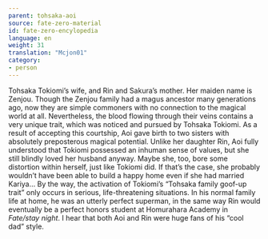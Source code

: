 ```yaml
---
parent: tohsaka-aoi
source: fate-zero-material
id: fate-zero-encylopedia
language: en
weight: 31
translation: "Mcjon01"
category:
- person
---
```


Tohsaka Tokiomi’s wife, and Rin and Sakura’s mother. Her maiden name is Zenjou.
Though the Zenjou family had a magus ancestor many generations ago, now they are simple commoners with no connection to the magical world at all. Nevertheless, the blood flowing through their veins contains a very
unique trait, which was noticed and pursued by Tohsaka Tokiomi. As a result of accepting this courtship, Aoi gave birth to two sisters with absolutely preposterous magical potential.
Unlike her daughter Rin, Aoi fully understood that Tokiomi possessed an inhuman sense of values, but she still blindly loved her husband anyway. Maybe she, too, bore some distortion within herself, just like Tokiomi did. If that’s the case, she probably wouldn’t have been able to build a happy home even if she had married Kariya…
By the way, the activation of Tokiomi’s “Tohsaka family goof-up trait” only occurs in serious, life-threatening situations. In his normal family life at home, he was an utterly perfect superman, in the same way Rin would eventually be a perfect honors student at Homurahara Academy in *Fate/stay night*. I hear that both Aoi and Rin were huge fans of his “cool dad” style.
